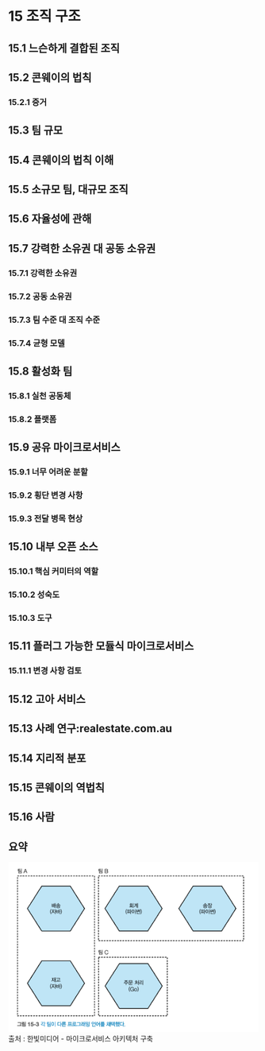 # 15 조직 구조

## 15.1 느슨하게 결합된 조직
## 15.2 콘웨이의 법칙
### 15.2.1 증거
## 15.3 팀 규모
## 15.4 콘웨이의 법칙 이해
## 15.5 소규모 팀, 대규모 조직
## 15.6 자율성에 관해
## 15.7 강력한 소유권 대 공동 소유권
### 15.7.1 강력한 소유권
### 15.7.2 공동 소유권
### 15.7.3 팀 수준 대 조직 수준
### 15.7.4 균형 모델

## 15.8 활성화 팀
### 15.8.1 실천 공동체
### 15.8.2 플랫폼

## 15.9 공유 마이크로서비스
### 15.9.1 너무 어려운 분할
### 15.9.2 횡단 변경 사항
### 15.9.3 전달 병목 현상

## 15.10 내부 오픈 소스
### 15.10.1 핵심 커미터의 역할
### 15.10.2 성숙도
### 15.10.3 도구

## 15.11 플러그 가능한 모듈식 마이크로서비스
### 15.11.1 변경 사항 검토

## 15.12 고아 서비스
## 15.13 사례 연구:realestate.com.au
## 15.14 지리적 분포
## 15.15 콘웨이의 역법칙
## 15.16 사람

## 요약


![1](./images/ch15/img_1.png)      
출처 : 한빛미디어 - 마이크로서비스 아키텍처 구축  